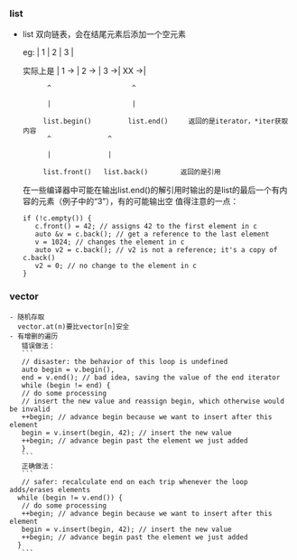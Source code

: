 ### list
   - list 双向链表，会在结尾元素后添加一个空元素
   
      eg: | 1 | 2 | 3 |
      
      实际上是 | 1 -> | 2 -> | 3 ->| XX ->|
      
               ^                    ^
              
               |                    |
              
              list.begin()         list.end()     返回的是iterator，*iter获取内容
               ^              ^
              
               |              |
               
              list.front()   list.back()        返回的是引用
      在一些编译器中可能在输出list.end()的解引用时输出的是list的最后一个有内容的元素（例子中的“3”），有的可能输出空
      值得注意的一点：
      ```
      if (!c.empty()) {
         c.front() = 42; // assigns 42 to the first element in c
         auto &v = c.back(); // get a reference to the last element
         v = 1024; // changes the element in c
         auto v2 = c.back(); // v2 is not a reference; it's a copy of c.back()
         v2 = 0; // no change to the element in c
      }
      ```
### vector
    - 随机存取
      vector.at(n)要比vector[n]安全
    - 有增删的遍历
       错误做法：
       ```
       // disaster: the behavior of this loop is undefined
       auto begin = v.begin(),
       end = v.end(); // bad idea, saving the value of the end iterator
       while (begin != end) {
       // do some processing
       // insert the new value and reassign begin, which otherwise would be invalid
       ++begin; // advance begin because we want to insert after this element
       begin = v.insert(begin, 42); // insert the new value
       ++begin; // advance begin past the element we just added
       }
       ```
       正确做法：
       ```
       // safer: recalculate end on each trip whenever the loop adds/erases elements
      while (begin != v.end()) {
       // do some processing
       ++begin; // advance begin because we want to insert after this element
       begin = v.insert(begin, 42); // insert the new value
       ++begin; // advance begin past the element we just added
      }
       ```
